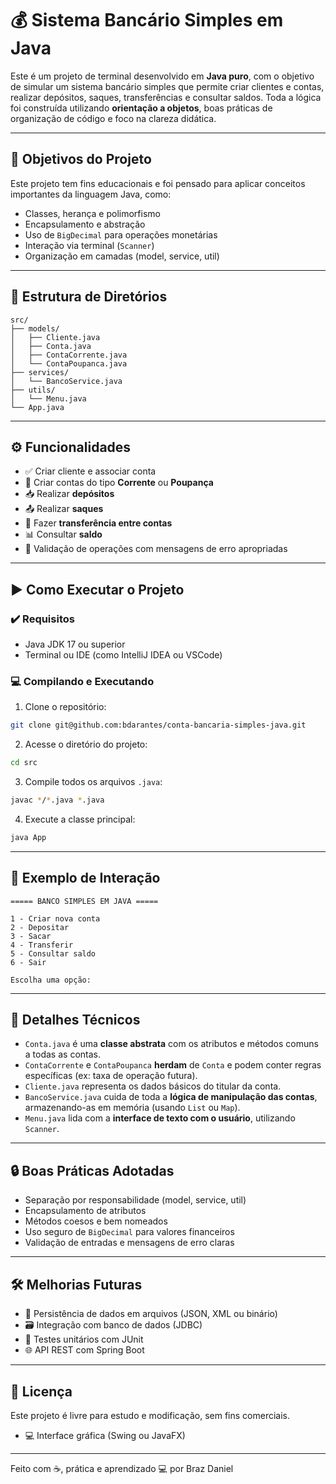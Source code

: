 
# 💰 Sistema Bancário Simples em Java

Este é um projeto de terminal desenvolvido em **Java puro**, com o objetivo de simular um sistema bancário simples que permite criar clientes e contas, realizar depósitos, saques, transferências e consultar saldos. Toda a lógica foi construída utilizando **orientação a objetos**, boas práticas de organização de código e foco na clareza didática.

---

## 🧠 Objetivos do Projeto

Este projeto tem fins educacionais e foi pensado para aplicar conceitos importantes da linguagem Java, como:

- Classes, herança e polimorfismo
- Encapsulamento e abstração
- Uso de `BigDecimal` para operações monetárias
- Interação via terminal (`Scanner`)
- Organização em camadas (model, service, util)

---

## 📁 Estrutura de Diretórios

```
src/
├── models/
│   ├── Cliente.java          
│   ├── Conta.java           
│   ├── ContaCorrente.java    
│   └── ContaPoupanca.java   
├── services/
│   └── BancoService.java    
├── utils/
│   └── Menu.java             
└── App.java               
```

---

## ⚙️ Funcionalidades

- ✅ Criar cliente e associar conta
- 🏦 Criar contas do tipo **Corrente** ou **Poupança**
- 📥 Realizar **depósitos**
- 📤 Realizar **saques**
- 🔄 Fazer **transferência entre contas**
- 📊 Consultar **saldo**
- 🔐 Validação de operações com mensagens de erro apropriadas

---

## ▶️ Como Executar o Projeto

### ✔️ Requisitos

- Java JDK 17 ou superior
- Terminal ou IDE (como IntelliJ IDEA ou VSCode)

### 💻 Compilando e Executando

1. Clone o repositório:

```bash
git clone git@github.com:bdarantes/conta-bancaria-simples-java.git
```

2. Acesse o diretório do projeto:

```bash
cd src
```

3. Compile todos os arquivos `.java`:

```bash
javac */*.java *.java
```

4. Execute a classe principal:

```bash
java App
```

---

## 📌 Exemplo de Interação

```
===== BANCO SIMPLES EM JAVA =====

1 - Criar nova conta
2 - Depositar
3 - Sacar
4 - Transferir
5 - Consultar saldo
6 - Sair

Escolha uma opção: 
```

---

## 🧱 Detalhes Técnicos

- `Conta.java` é uma **classe abstrata** com os atributos e métodos comuns a todas as contas.
- `ContaCorrente` e `ContaPoupanca` **herdam** de `Conta` e podem conter regras específicas (ex: taxa de operação futura).
- `Cliente.java` representa os dados básicos do titular da conta.
- `BancoService.java` cuida de toda a **lógica de manipulação das contas**, armazenando-as em memória (usando `List` ou `Map`).
- `Menu.java` lida com a **interface de texto com o usuário**, utilizando `Scanner`.

---

## 🔒 Boas Práticas Adotadas

- Separação por responsabilidade (model, service, util)
- Encapsulamento de atributos
- Métodos coesos e bem nomeados
- Uso seguro de `BigDecimal` para valores financeiros
- Validação de entradas e mensagens de erro claras

---

## 🛠️ Melhorias Futuras

- 📁 Persistência de dados em arquivos (JSON, XML ou binário)
- 🗃️ Integração com banco de dados (JDBC)
- 🧪 Testes unitários com JUnit
- 🌐 API REST com Spring Boot

---

## 📄 Licença

Este projeto é livre para estudo e modificação, sem fins comerciais.
- 💻 Interface gráfica (Swing ou JavaFX)
---

Feito com ☕, prática e aprendizado 💻 por Braz Daniel
